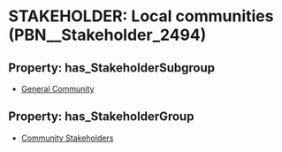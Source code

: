 # STAKEHOLDER: __Local communities__ (PBN__Stakeholder_2494)

## Property: has_StakeholderSubgroup

* [General Community](PBN__StakeholderSubgroup_139)

## Property: has_StakeholderGroup

* [Community Stakeholders](PBN__StakeholderGroup_8)

